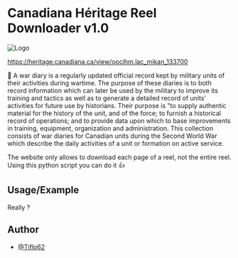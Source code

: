 # Canadiana Héritage Reel Downloader v1.0

![Logo](https://heritage.canadiana.ca/static/images/heritage-color.svg)

https://heritage.canadiana.ca/view/oocihm.lac_mikan_133700

:mag_right:
A war diary is a regularly updated official record kept by military units of their activities during wartime. The purpose of these diaries is to both record information which can later be used by the military to improve its training and tactics as well as to generate a detailed record of units' activities for future use by historians. Their purpose is "to supply authentic material for the history of the unit, and of the force; to furnish a historical record of operations; and to provide data upon which to base improvements in training, equipment, organization and administration.
This collection consists of war diaries for Canadian units during the Second World War which describe the daily activities of a unit or formation on active service.

The website only allows to download each page of a reel, not the entire reel.
Using this python script you can do it :thumbsup:

## Usage/Example
Really ?

## Author

- [@Tiflo62](https://github.com/Tiflo62)
